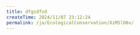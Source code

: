 ```yaml
---
title: dfgsdfsd
createTime: 2024/11/07 23:12:24
permalink: /ja/EcologicalConservation/XiM5lO0x/
---
```

